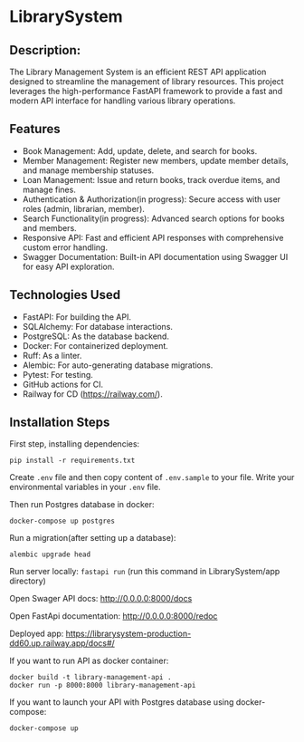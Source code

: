 # LibrarySystem

## Description:
The Library Management System is an efficient REST API application designed to streamline the management of library
resources. This project leverages the high-performance FastAPI framework to provide a fast and modern API
interface for handling various library operations.

## Features
- Book Management:
Add, update, delete, and search for books.
- Member Management:
Register new members, update member details, and manage membership statuses.
- Loan Management:
Issue and return books, track overdue items, and manage fines.
- Authentication & Authorization(in progress): 
Secure access with user roles (admin, librarian, member).
- Search Functionality(in progress): 
Advanced search options for books and members.
- Responsive API:
Fast and efficient API responses with comprehensive custom error handling.
- Swagger Documentation:
Built-in API documentation using Swagger UI for easy API exploration.
## Technologies Used
- FastAPI: For building the API.
- SQLAlchemy: For database interactions.
- PostgreSQL: As the database backend.
- Docker: For containerized deployment.
- Ruff: As a linter.
- Alembic: For auto-generating database migrations.
- Pytest: For testing.
- GitHub actions for CI.
- Railway for CD (https://railway.com/).
## Installation Steps
First step, installing dependencies:

`pip install -r requirements.txt`

Create `.env` file and then copy content of `.env.sample` to your file.
Write your environmental variables in your `.env` file.

Then run Postgres database in docker:

`docker-compose up postgres`

Run a migration(after setting up a database):

`alembic upgrade head`

Run server locally:
`fastapi run` (run this command in LibrarySystem/app directory)

Open Swager API docs:
http://0.0.0.0:8000/docs

Open FastApi documentation:
http://0.0.0.0:8000/redoc

Deployed app: https://librarysystem-production-dd60.up.railway.app/docs#/

If you want to run API as docker container:
```
docker build -t library-management-api .
docker run -p 8000:8000 library-management-api
```

If you want to launch your API with Postgres database using docker-compose:

`docker-compose up`
